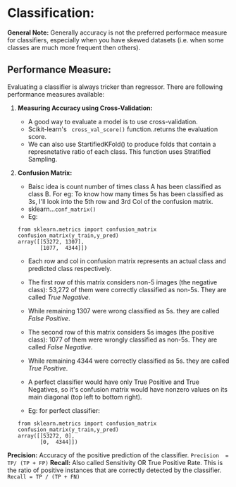# Classification:

**General Note:** Generally accuracy is not the preferred performace measure for classifiers, especially when you have skewed datasets (i.e. when some classes are much more frequent then others).

## Performance Measure:
Evaluating a classifier is always tricker than regressor. There are following performance measures available:

1. **Measuring Accuracy using Cross-Validation:**
   - A good way to evaluate a model is to use cross-validation.
   - Scikit-learn's ``` cross_val_score()``` function..returns the evaluation score.
   - We can also use StartifiedKFold() to produce folds that contain a represnetative ratio of each class. This function uses Stratified Sampling.
   
2. **Confusion Matrix:**
   - Baisc idea is count number of times class A has been classified as class B. For eg: To know how many times 5s has been classified as 3s, I'll look into the 5th row and 3rd Col of the confusion matrix.
   - sklearn...```conf_matrix()```
   - Eg: 
   ```
   from sklearn.metrics import confusion_matrix
   confusion_matrix(y_train,y_pred)
   array([[53272, 1307],
          [1077,  4344]])
   ```
   - Each row and col in confusion matrix represents an actual class and predicted class respectively.
   - The first row of this matrix considers non-5 images (the negative class): 53,272 of them were correctly classified as non-5s. They are called *True Negative*.
   - While remaining 1307 were wrong classified as 5s. they are called *False Positive*.
   - The second row of this matrix considers 5s images (the positive class): 1077 of them were wrongly classified as non-5s. They are called *False Negative*.
   - While remaining 4344 were correctly classified as 5s. they are called *True Positive*.
   
   - A perfect classifier would have only True Positive and True Negatives, so it's confusion matrix would have nonzero values on its main diagonal (top left to bottom right).
   
   - Eg: for perfect classifier:
   ```
   from sklearn.metrics import confusion_matrix
   confusion_matrix(y_train,y_pred)
   array([[53272, 0],
          [0,  4344]])
   ```

**Precision:** Accuracy of the positive prediction of the classifier. 
```Precision  = TP/ (TP + FP)```
**Recall:** Also called Sensitivity OR True Positive Rate. This is the ratio of positive instances that are correctly detected by the classifier.
```Recall = TP / (TP + FN)```
 
   
